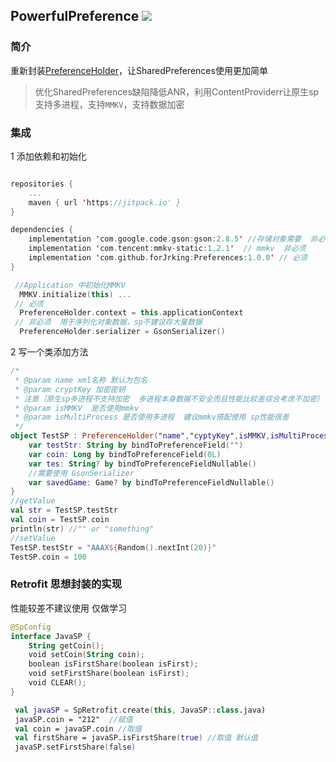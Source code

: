 ## PowerfulPreference [![](https://jitpack.io/v/forJrking/Preferences.svg)](https://jitpack.io/#forJrking/Preferences)

### 简介

重新封装[PreferenceHolder](https://github.com/MarcinMoskala/PreferenceHolder)，让SharedPreferences使用更加简单

> 优化SharedPreferences缺陷降低ANR，利用ContentProviderr让原生sp支持多进程，支持`MMKV`，支持数据加密

### 集成

1   添加依赖和初始化

```kotlin

repositories {
    ...
    maven { url 'https://jitpack.io' }
}

dependencies {
	implementation 'com.google.code.gson:gson:2.8.5' //存储对象需要  非必须
	implementation 'com.tencent:mmkv-static:1.2.1'	// mmkv  非必须
	implementation 'com.github.forJrking:Preferences:1.0.0'	// 必须
}

 //Application 中初始化MMKV
  MMKV.initialize(this) ...
 // 必须
  PreferenceHolder.context = this.applicationContext
 // 非必须  用于序列化对象数据，sp不建议存大量数据
  PreferenceHolder.serializer = GsonSerializer()
```

2   写一个类添加方法

```kotlin
/*
 * @param name xml名称 默认为包名
 * @param cryptKey 加密密钥  
 * 注意｛原生sp多进程不支持加密  多进程本身数据不安全而且性能比较差综合考虑不加密｝
 * @param isMMKV  是否使用mmkv
 * @param isMultiProcess 是否使用多进程  建议mmkv搭配使用 sp性能很差
 */
object TestSP : PreferenceHolder("name","cyptyKey",isMMKV,isMultiProcess) {
    var testStr: String by bindToPreferenceField("")
    var coin: Long by bindToPreferenceField(0L)
    var tes: String? by bindToPreferenceFieldNullable()
    //需要使用 GsonSerializer
    var savedGame: Game? by bindToPreferenceFieldNullable()
}
//getValue
val str = TestSP.testStr
val coin = TestSP.coin
println(str) //"" or "something"
//setValue
TestSP.testStr = "AAAX${Random().nextInt(20)}"
TestSP.coin = 100
```



### Retrofit 思想封装的实现

性能较差不建议使用 仅做学习

```kotlin
@SpConfig
interface JavaSP {
    String getCoin();
    void setCoin(String coin);
    boolean isFirstShare(boolean isFirst);
    void setFirstShare(boolean isFirst);
    void CLEAR();
}

 val javaSP = SpRetrofit.create(this, JavaSP::class.java)
 javaSP.coin = "212"  //赋值
 val coin = javaSP.coin //取值
 val firstShare = javaSP.isFirstShare(true) //取值 默认值
 javaSP.setFirstShare(false)
```

